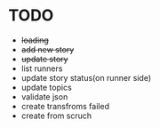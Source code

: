 # TODO

- ~~loading~~
- ~~add new story~~
- ~~update story~~
- list runners
- update story status(on runner side)
- update topics
- validate json
- create transfroms failed
- create from scruch

